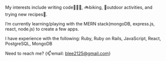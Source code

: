 
My interests include writing code👨🏼‍💻, 🚲biking, 🛶outdoor activities, and trying new recipes🥑.

I’m currently learning/playing with the MERN stack(mongoDB, express.js, react, node.js) to create a few apps.

I have experience with the following: Ruby, Ruby on Rails, JavaScript, React, PostgreSQL, MongoDB

Need to reach me? {📫email: blee2125@gmail.com}

<!---
blee2125/blee2125 is a ✨ special ✨ repository because its `README.md` (this file) appears on your GitHub profile.
You can click the Preview link to take a look at your changes.
--->
